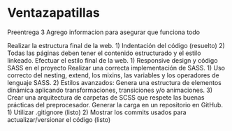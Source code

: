 # Ventazapatillas
Preentrega 3
Agrego informacion para asegurar que funciona todo

Realizar la estructura final de la web.
    1) Indentación del código (resuelto)
    2) Todas las páginas deben tener el contenido estructurado y el estilo linkeado.
Efectuar el estilo final de la web.
    1) Responsive design y código SASS en el proyecto
Realizar una correcta implementación de SASS.
    1) Uso correcto del nesting, extend, los mixins, las variables y los operadores de lenguaje SASS.
    2) Estilos avanzados: Genera una estructura de elementos dinámica aplicando transformaciones, transiciones y/o animaciones.
    3) Crear una arquitectura de carpetas de SCSS que respete las buenas prácticas del preprocesador.
Generar la carga en un repositorio en GitHub.
    1)  Utilizar .gitignore (listo)
    2)  Mostrar los commits usados para actualizar/versionar el código (listo)